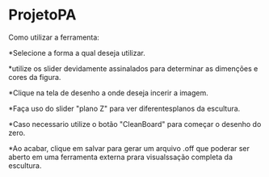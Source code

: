 # ProjetoPA
Como utilizar a ferramenta:

*Selecione a forma a qual deseja utilizar.

*utilize os slider devidamente assinalados para determinar as dimenções e cores da figura.

*Clique na tela de desenho a onde deseja incerir a imagem.

*Faça uso do slider "plano Z" para ver diferentesplanos da escultura.

*Caso necessario utilize o botão "CleanBoard" para começar o desenho do zero.

*Ao acabar, clique em salvar para gerar um arquivo .off que poderar ser aberto em uma ferramenta externa prara visualssação completa da escultura.
